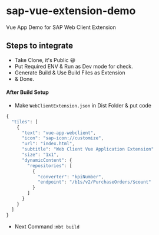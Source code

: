 # sap-vue-extension-demo

Vue App Demo for SAP Web Client Extension

## Steps to integrate

- Take Clone, it's Public 😃
- Put Required ENV & Run as Dev mode for check.
- Generate Build & Use Build Files as Extension
- & Done.

#### After Build Setup

- Make `WebClientExtension.json` in Dist Folder & put code

```js
{
  "tiles": [
    {
      "text": "vue-app-webclient",
      "icon": "sap-icon://customize",
      "url": "index.html",
      "subtitle": "Web Client Vue Application Extension"
      "size": "1x1",
      "dynamicContent": {
        "repositories": [
          {
            "converter": "kpiNumber",
            "endpoint": "/b1s/v2/PurchaseOrders/$count"
          }
        ]
      }
    }
  ]
}
```

- Next Command :`mbt build`
